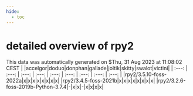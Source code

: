 ```yaml
---
hide:
  - toc
---
```


detailed overview of rpy2
=========================


This data was automatically generated on $Thu, 31 Aug 2023 at 11:08:02 CEST
| |accelgor|doduo|donphan|gallade|joltik|skitty|swalot|victini|
| :---: | :---: | :---: | :---: | :---: | :---: | :---: | :---: | :---: |
|rpy2/3.5.10-foss-2022a|x|x|x|x|x|x|x|x|
|rpy2/3.4.5-foss-2021b|x|x|x|x|x|x|x|x|
|rpy2/3.2.6-foss-2019b-Python-3.7.4|-|x|x|-|x|x|x|x|
